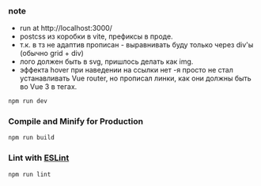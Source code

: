 ### note

- run at http://localhost:3000/
- postcss из коробки в vite, префиксы в проде.
- т.к. в тз не адаптив прописан - выравнивать буду только через div'ы (обычно grid + div)
- лого должен быть в svg, пришлось делать как img.
- эффекта hover при наведении на ссылки нет -я просто не стал устанавливать Vue router, но прописал линки, как они должны быть во Vue 3 в тегах.

```sh
npm run dev
```

### Compile and Minify for Production

```sh
npm run build
```

### Lint with [ESLint](https://eslint.org/)

```sh
npm run lint
```
